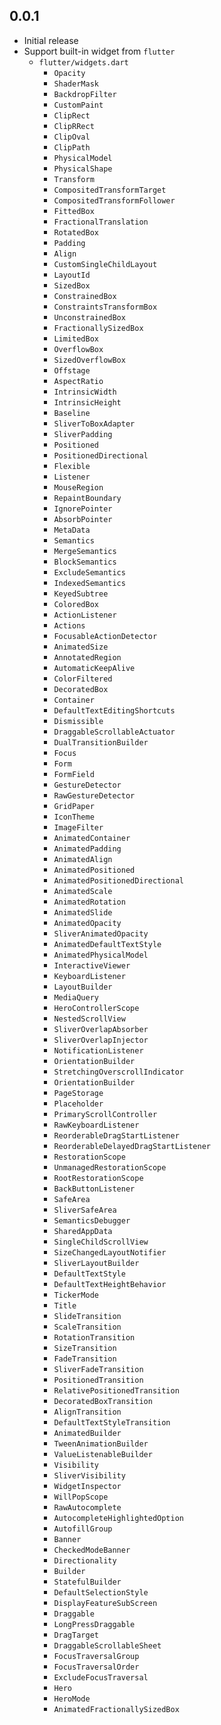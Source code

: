 ## 0.0.1

* Initial release
* Support built-in widget from `flutter`
    * `flutter/widgets.dart`
        * `Opacity`
        * `ShaderMask`
        * `BackdropFilter`
        * `CustomPaint`
        * `ClipRect`
        * `ClipRRect`
        * `ClipOval`
        * `ClipPath`
        * `PhysicalModel`
        * `PhysicalShape`
        * `Transform`
        * `CompositedTransformTarget`
        * `CompositedTransformFollower`
        * `FittedBox`
        * `FractionalTranslation`
        * `RotatedBox`
        * `Padding`
        * `Align`
        * `CustomSingleChildLayout`
        * `LayoutId`
        * `SizedBox`
        * `ConstrainedBox`
        * `ConstraintsTransformBox`
        * `UnconstrainedBox`
        * `FractionallySizedBox`
        * `LimitedBox`
        * `OverflowBox`
        * `SizedOverflowBox`
        * `Offstage`
        * `AspectRatio`
        * `IntrinsicWidth`
        * `IntrinsicHeight`
        * `Baseline`
        * `SliverToBoxAdapter`
        * `SliverPadding`
        * `Positioned`
        * `PositionedDirectional`
        * `Flexible`
        * `Listener`
        * `MouseRegion`
        * `RepaintBoundary`
        * `IgnorePointer`
        * `AbsorbPointer`
        * `MetaData`
        * `Semantics`
        * `MergeSemantics`
        * `BlockSemantics`
        * `ExcludeSemantics`
        * `IndexedSemantics`
        * `KeyedSubtree`
        * `ColoredBox`
        * `ActionListener`
        * `Actions`
        * `FocusableActionDetector`
        * `AnimatedSize`
        * `AnnotatedRegion`
        * `AutomaticKeepAlive`
        * `ColorFiltered`
        * `DecoratedBox`
        * `Container`
        * `DefaultTextEditingShortcuts`
        * `Dismissible`
        * `DraggableScrollableActuator`
        * `DualTransitionBuilder`
        * `Focus`
        * `Form`
        * `FormField`
        * `GestureDetector`
        * `RawGestureDetector`
        * `GridPaper`
        * `IconTheme`
        * `ImageFilter`
        * `AnimatedContainer`
        * `AnimatedPadding`
        * `AnimatedAlign`
        * `AnimatedPositioned`
        * `AnimatedPositionedDirectional`
        * `AnimatedScale`
        * `AnimatedRotation`
        * `AnimatedSlide`
        * `AnimatedOpacity`
        * `SliverAnimatedOpacity`
        * `AnimatedDefaultTextStyle`
        * `AnimatedPhysicalModel`
        * `InteractiveViewer`
        * `KeyboardListener`
        * `LayoutBuilder`
        * `MediaQuery`
        * `HeroControllerScope`
        * `NestedScrollView`
        * `SliverOverlapAbsorber`
        * `SliverOverlapInjector`
        * `NotificationListener`
        * `OrientationBuilder`
        * `StretchingOverscrollIndicator`
        * `OrientationBuilder`
        * `PageStorage`
        * `Placeholder`
        * `PrimaryScrollController`
        * `RawKeyboardListener`
        * `ReorderableDragStartListener`
        * `ReorderableDelayedDragStartListener`
        * `RestorationScope`
        * `UnmanagedRestorationScope`
        * `RootRestorationScope`
        * `BackButtonListener`
        * `SafeArea`
        * `SliverSafeArea`
        * `SemanticsDebugger`
        * `SharedAppData`
        * `SingleChildScrollView`
        * `SizeChangedLayoutNotifier`
        * `SliverLayoutBuilder`
        * `DefaultTextStyle`
        * `DefaultTextHeightBehavior`
        * `TickerMode`
        * `Title`
        * `SlideTransition`
        * `ScaleTransition`
        * `RotationTransition`
        * `SizeTransition`
        * `FadeTransition`
        * `SliverFadeTransition`
        * `PositionedTransition`
        * `RelativePositionedTransition`
        * `DecoratedBoxTransition`
        * `AlignTransition`
        * `DefaultTextStyleTransition`
        * `AnimatedBuilder`
        * `TweenAnimationBuilder`
        * `ValueListenableBuilder`
        * `Visibility`
        * `SliverVisibility`
        * `WidgetInspector`
        * `WillPopScope`
        * `RawAutocomplete`
        * `AutocompleteHighlightedOption`
        * `AutofillGroup`
        * `Banner`
        * `CheckedModeBanner`
        * `Directionality`
        * `Builder`
        * `StatefulBuilder`
        * `DefaultSelectionStyle`
        * `DisplayFeatureSubScreen`
        * `Draggable`
        * `LongPressDraggable`
        * `DragTarget`
        * `DraggableScrollableSheet`
        * `FocusTraversalGroup`
        * `FocusTraversalOrder`
        * `ExcludeFocusTraversal`
        * `Hero`
        * `HeroMode`
        * `AnimatedFractionallySizedBox`